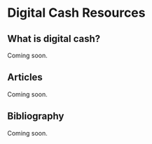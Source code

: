 Digital Cash Resources
======================

What is digital cash?
---------------------

Coming soon.

Articles
--------

Coming soon.

Bibliography
------------

Coming soon.
